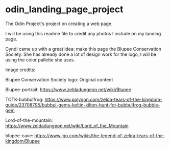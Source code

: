 # odin_landing_page_project
The Odin Project's project on creating a web page.

I will be using this readme file to credit any photos I include on my landing page.

Cyndi came up with a great idea: make this page the Blupee Conservation Society.
She has already done a lot of design work for the logo, I will be using the color pallette she uses.



Image credits:

Blupee Conservation Society logo:
Original content

Blupee-portrait:
https://www.zeldadungeon.net/wiki/Blupee

TOTK-bubbulfrog:
https://www.polygon.com/zelda-tears-of-the-kingdom-guide/23708795/bubbul-gems-koltin-kilton-hunt-for-bubbulfrog-bubble-gem

Lord-of-the-mountain:
https://www.zeldadungeon.net/wiki/Lord_of_the_Mountain

blupee-cave:
https://www.ign.com/wikis/the-legend-of-zelda-tears-of-the-kingdom/Blupee